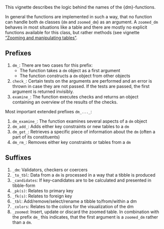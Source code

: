 <!-- Generated by prepress, do not edit -->

This vignette describes the logic behind the names of the
{dm}-functions.

In general the functions are implemented in such a way, that no function
can handle both `dm` classes (`dm` and `zoomed_dm`) as an argument. A
`zoomed_dm` behaves in most situations like a table and there are mostly
no explicit functions available for this class, but rather methods (see
vignette [“Zooming and manipulating
tables”](https://krlmlr.github.io/dm/articles/tech-dm-zoom.html).

## Prefixes

1.  `dm_`: There are two cases for this prefix:
      - The function takes a `dm` object as a first argument
      - The function constructs a `dm` object from other objects
2.  `check_`: Certain tests on the arguments are performed and an error
    is thrown in case they are not passed. If the tests are passed, the
    first argument is returned invisibly.
3.  `examine_`: The function executes checks and returns an object
    containing an overview of the results of the checks.

Most important extended prefixes `dm_..._`:

1.  `dm_examine_`: The function examines several aspects of a `dm`
    object
2.  `dm_add_`: Adds either key constraints or new tables to a `dm`
3.  `dm_get_`: Retrieves a specific piece of information about the `dm`
    (often a part of its constituents)
4.  `dm_rm_`: Removes either key constraints or tables from a `dm`

## Suffixes

1.  `_dm`: Validators, checkers or coercers
2.  `_to_tbl`: Data from a `dm` is processed in a way that a tibble is
    produced
3.  `_candidates`: If key-candidates are to be calculated and presented
    in tibble-form
4.  `_pk(s)`: Relates to primary key
5.  `_fk(s)`: Relates to foreign key
6.  `_tbl`: Add/remove/select/rename a tibble to/from/within a dm
7.  `_colors`: Relates to the colors for the visualization of the dm
8.  `_zoomed`: Insert, update or discard the zoomed table. In
    combination with the prefix `dm_` this indicates, that the first
    argument is a `zoomed_dm` rather than a `dm`.
